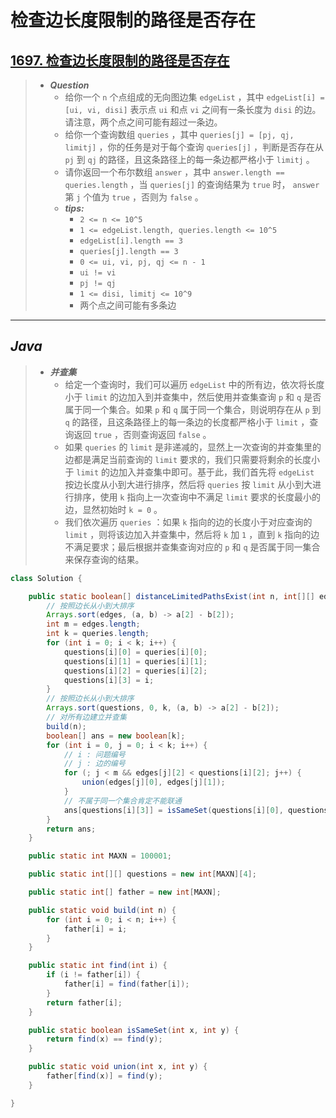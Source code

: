 # 检查边长度限制的路径是否存在

## [1697. 检查边长度限制的路径是否存在](https://leetcode.cn/problems/checking-existence-of-edge-length-limited-paths/)

> - ***Question***
>   - 给你一个 `n` 个点组成的无向图边集 `edgeList` ，其中 `edgeList[i] = [ui, vi, disi]` 表示点 `ui` 和点 `vi` 之间有一条长度为 `disi` 的边。请注意，两个点之间可能有超过一条边。
>   - 给你一个查询数组 `queries` ，其中 `queries[j] = [pj, qj, limitj]` ，你的任务是对于每个查询 `queries[j]` ，判断是否存在从 `pj` 到 `qj` 的路径，且这条路径上的每一条边都严格小于 `limitj` 。
>   - 请你返回一个布尔数组 `answer` ，其中 `answer.length == queries.length` ，当 `queries[j]` 的查询结果为 `true` 时， `answer` 第 `j` 个值为 `true` ，否则为 `false` 。
>   - ***tips:***
>     - `2 <= n <= 10^5`
>     - `1 <= edgeList.length, queries.length <= 10^5`
>     - `edgeList[i].length == 3`
>     - `queries[j].length == 3`
>     - `0 <= ui, vi, pj, qj <= n - 1`
>     - `ui != vi`
>     - `pj != qj`
>     - `1 <= disi, limitj <= 10^9`
>     - 两个点之间可能有多条边

---

## *Java*

> - ***并查集***
>   - 给定一个查询时，我们可以遍历 `edgeList` 中的所有边，依次将长度小于 `limit` 的边加入到并查集中，然后使用并查集查询 `p` 和 `q` 是否属于同一个集合。如果 `p` 和 `q` 属于同一个集合，则说明存在从 `p` 到 `q` 的路径，且这条路径上的每一条边的长度都严格小于 `limit` ，查询返回 `true` ，否则查询返回 `false` 。
>   - 如果 `queries` 的 `limit` 是非递减的，显然上一次查询的并查集里的边都是满足当前查询的 `limit` 要求的，我们只需要将剩余的长度小于 `limit` 的边加入并查集中即可。基于此，我们首先将 `edgeList` 按边长度从小到大进行排序，然后将 `queries` 按 `limit` 从小到大进行排序，使用 `k` 指向上一次查询中不满足 `limit` 要求的长度最小的边，显然初始时 `k = 0` 。
>   - 我们依次遍历 `queries` ：如果 `k` 指向的边的长度小于对应查询的 `limit` ，则将该边加入并查集中，然后将 `k` 加 `1` ，直到 `k` 指向的边不满足要求；最后根据并查集查询对应的 `p` 和 `q` 是否属于同一集合来保存查询的结果。

```java
class Solution {

    public static boolean[] distanceLimitedPathsExist(int n, int[][] edges, int[][] queries) {
        // 按照边长从小到大排序
        Arrays.sort(edges, (a, b) -> a[2] - b[2]);
        int m = edges.length;
        int k = queries.length;
        for (int i = 0; i < k; i++) {
            questions[i][0] = queries[i][0];
            questions[i][1] = queries[i][1];
            questions[i][2] = queries[i][2];
            questions[i][3] = i;
        }
        // 按照边长从小到大排序
        Arrays.sort(questions, 0, k, (a, b) -> a[2] - b[2]);
        // 对所有边建立并查集
        build(n);
        boolean[] ans = new boolean[k];
        for (int i = 0, j = 0; i < k; i++) {
            // i : 问题编号
            // j : 边的编号
            for (; j < m && edges[j][2] < questions[i][2]; j++) {
                union(edges[j][0], edges[j][1]);
            }
            // 不属于同一个集合肯定不能联通
            ans[questions[i][3]] = isSameSet(questions[i][0], questions[i][1]);
        }
        return ans;
    }

    public static int MAXN = 100001;

    public static int[][] questions = new int[MAXN][4];

    public static int[] father = new int[MAXN];

    public static void build(int n) {
        for (int i = 0; i < n; i++) {
            father[i] = i;
        }
    }

    public static int find(int i) {
        if (i != father[i]) {
            father[i] = find(father[i]);
        }
        return father[i];
    }

    public static boolean isSameSet(int x, int y) {
        return find(x) == find(y);
    }

    public static void union(int x, int y) {
        father[find(x)] = find(y);
    }

}
```
